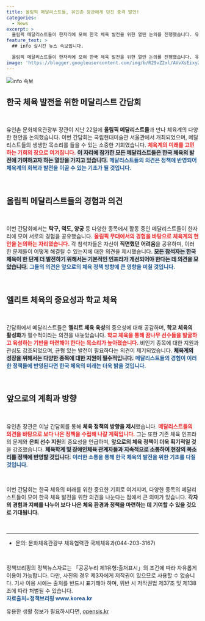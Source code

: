 ```yaml
---
title: 올림픽 메달리스트들, 유인촌 장관에게 던진 충격 발언!
categories:
  - News
excerpt: >
  올림픽 메달리스트들이 한자리에 모여 한국 체육 발전을 위한 열띤 논의를 진행했습니다. 유인촌 장관은 선수들의 귀중한 의견을 바탕으로 향후 정책 방향을 구상할 계획입니다. 한국 체육의 미래가 어떻게 변화할지 기대됩니다!
feature_text: >
  ## info 실시간 뉴스 속보입니다.

  올림픽 메달리스트들이 한자리에 모여 한국 체육 발전을 위한 열띤 논의를 진행했습니다. 유인촌 장관은 선수들의 귀중한 의견을 바탕으로 향후 정책 방향을 구상할 계획입니다. 한국 체육의 미래가 어떻게 변화할지 기대됩니다!
image: 'https://blogger.googleusercontent.com/img/b/R29vZ2xl/AVvXsEixyZcFfHzMRdzZMjFBmAUKJYCLCGyLL1o632UiGVXcaFdKo_bkvkuCioo0uUKlGfBVcT3P84aROyZIXSBEx3Aw5nCQ3pTgDom1WDC4m8eifvWiAmWEEVb4x6G_l8C0QH225ldMjyaFvpxGEBGNO37VmDTDMHGhJPq73UglMfDca1-0aw/s1600/blogspot.png'
---
```


<p><img src="https://blogger.googleusercontent.com/img/b/R29vZ2xl/AVvXsEixyZcFfHzMRdzZMjFBmAUKJYCLCGyLL1o632UiGVXcaFdKo_bkvkuCioo0uUKlGfBVcT3P84aROyZIXSBEx3Aw5nCQ3pTgDom1WDC4m8eifvWiAmWEEVb4x6G_l8C0QH225ldMjyaFvpxGEBGNO37VmDTDMHGhJPq73UglMfDca1-0aw/s1600/blogspot.png" alt="info 속보" /></p>

<h2 data-ke-size="size26">한국 체육 발전을 위한 메달리스트 간담회</h2>

<p data-ke-size="size16">&nbsp;</p>

<p data-ke-size="size16">유인촌 문화체육관광부 장관이 지난 22일에 <b>올림픽 메달리스트들</b>과 만나 체육계의 다양한 현안을 논의했습니다. 이번 간담회는 국립현대미술관 서울관에서 개최되었으며, 메달리스트들의 생생한 목소리를 들을 수 있는 소중한 기회였습니다. <b><span style="color: #ee2323;">체육계의 미래를 고민하는 기회의 장으로 여겨집니다.</span></b> <b><span style="background-color: #21538527;">이 자리에 참가한 모든 메달리스트들은 한국 체육의 발전에 기여하고자 하는 열망을 가지고 있습니다.</span></b> <b><span style="color: #1a5490;">메달리스트들의 의견은 정책에 반영되어 체육계의 회복과 발전을 이끌 수 있는 기초가 될 것입니다.</span></b></p>

<p data-ke-size="size16">&nbsp;</p>

<h2 data-ke-size="size26">올림픽 메달리스트들의 경험과 의견</h2>

<p data-ke-size="size16">&nbsp;</p>

<p data-ke-size="size16">이번 간담회에서는 <b>탁구, 역도, 양궁</b> 등 다양한 종목에서 활동 중인 메달리스트들이 한자리에 모여 서로의 경험을 공유했습니다. <b><span style="color: #ee2323;">올림픽 무대에서의 경험을 바탕으로 체육계의 현안을 논의하는 자리였습니다.</span></b> 각 참석자들은 자신이 <b>직면했던 어려움</b>을 공유하며, 이러한 문제들이 어떻게 해결될 수 있는지에 대한 의견을 제시했습니다. <b><span style="background-color: #21538527;">모든 참석자는 한국 체육이 한 단계 더 발전하기 위해서는 기본적인 인프라가 개선되어야 한다는 데 의견을 모았습니다.</span></b> <b><span style="color: #1a5490;">그들의 의견은 앞으로의 체육 정책 방향에 큰 영향을 미칠 것입니다.</span></b></p>

<p data-ke-size="size16">&nbsp;</p>

<h2 data-ke-size="size26">엘리트 체육의 중요성과 학교 체육</h2>

<p data-ke-size="size16">&nbsp;</p>

<p data-ke-size="size16">간담회에서 메달리스트들은 <b>엘리트 체육 육성</b>의 중요성에 대해 공감하며, <b>학교 체육의 활성화</b>가 필수적이라는 의견을 내놓았습니다. <b><span style="color: #ee2323;">학교 체육을 통해 꿈나무 선수들을 발굴하고 육성하는 기반을 마련해야 한다는 목소리가 높아졌습니다.</span></b> 비인기 종목에 대한 지원과 관심도 강조되었으며, 균형 있는 발전이 필요하다는 의견이 제기되었습니다. <b><span style="background-color: #21538527;">체육계의 성장을 위해서는 다양한 종목에 대한 지원이 필수적입니다.</span></b> <b><span style="color: #1a5490;">메달리스트들의 경험이 이러한 정책들에 반영된다면 한국 체육의 미래는 더욱 밝을 것입니다.</span></b></p>

<p data-ke-size="size16">&nbsp;</p>

<h2 data-ke-size="size26">앞으로의 계획과 방향</h2>

<p data-ke-size="size16">&nbsp;</p>

<p data-ke-size="size16">유인촌 장관은 이날 간담회를 통해 <b>체육 정책의 방향을 제시</b>했습니다. <b><span style="color: #ee2323;">메달리스트들의 의견을 바탕으로 보다 나은 정책을 수립해 나갈 계획입니다.</span></b> 그는 또한 기존 체육 인프라의 문제와 <b>은퇴 선수 지원</b>의 중요성을 언급하며, <b>앞으로의 체육 정책이 더욱 획기적일 것</b>을 강조했습니다. <b><span style="background-color: #21538527;">체육학계 및 장애인체육 관계자들과 지속적으로 소통하여 현장의 목소리를 정책에 반영할 것입니다.</span></b> <b><span style="color: #1a5490;">이러한 소통을 통해 한국 체육의 발전을 위한 기초를 다질 것입니다.</span></b></p>

<p data-ke-size="size16">&nbsp;</p>

<p data-ke-size="size16">이번 간담회는 한국 체육의 미래를 위한 중요한 기회로 여겨지며, 다양한 종목의 메달리스트들이 모여 한국 체육 발전을 위한 의견을 나눈다는 점에서 큰 의미가 있습니다. <b>각자의 경험과 지혜를 나누어 보다 나은 체육 환경과 정책을 마련하는 데 기여할 수 있을 것으로 기대됩니다.</b></p>

<p data-ke-size="size16">&nbsp;</p>

<hr>

<ul>
    <li>문의: 문화체육관광부 체육협력관 국제체육과(044-203-3167)</li>
</ul>

<p data-ke-size="size16">&nbsp;</p>

<p data-ke-size="size16">정책브리핑의 정책뉴스자료는 「공공누리 제1유형:출처표시」의 조건에 따라 자유롭게 이용이 가능합니다. 다만, 사진의 경우 제3자에게 저작권이 있으므로 사용할 수 없습니다. 기사 이용 시에는 출처를 반드시 표기해야 하며, 위반 시 저작권법 제37조 및 제138조에 따라 처벌될 수 있습니다.<br> <b><span style="color: #1a5490;">자료출처=정책브리핑 www.korea.kr</span></b></p>
유용한 생활 정보가 필요하시다면, <a href="https://opensis.kr" rel="dofollow">opensis.kr</a>


